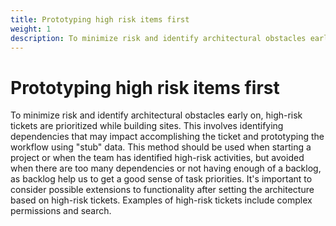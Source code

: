 ```yaml
---
title: Prototyping high risk items first
weight: 1
description: To minimize risk and identify architectural obstacles early on, high-risk tickets are prioritized while building sites.
---
```


# Prototyping high risk items first

To minimize risk and identify architectural obstacles early on, high-risk tickets are prioritized while building sites. This involves identifying dependencies that may impact accomplishing the ticket and prototyping the workflow using "stub" data. This method should be used when starting a project or when the team has identified high-risk activities, but avoided when there are too many dependencies or not having enough of a backlog, as backlog help us to get a good sense of task priorities. It's important to consider possible extensions to functionality after setting the architecture based on high-risk tickets. Examples of high-risk tickets include complex permissions and search.
